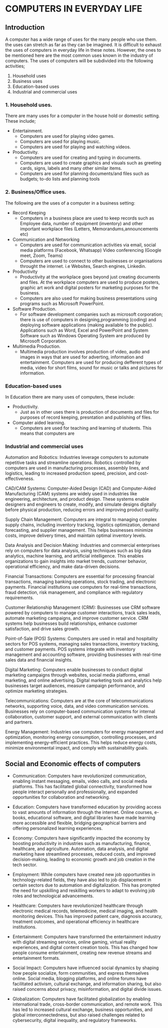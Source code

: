 # COMPUTERS IN EVERYDAY LIFE
## Introduction
A computer has a wide range of uses for the many people who use them. the uses can stretch as far as they can be imagined. It is difficult to exhaust the uses of computers in everyday life in these notes. However, the ones to be mentioned here are the most common uses known in the industry of computers. The uses of computers will be subdivided into the following activities;
1. Household uses
2. Business uses
3. Education-based uses
4. Industrial and commercial uses

### 1. Household uses.
There are many uses for a computer in the house hold or domestic setting. These include;
- Entertainment.
    - Computers are used for playing video games.
    - Computers are used for playing music.
    - Computers are used for playing and watching videos.
- Productivity.
    - Computers are used for creating and typing in documents.
    - Computers are used to create graphics and visuals such as greeting cards, signs, labels and many other similar items.
    - Computers are used for planning documents/and files such as budgets; to-do lists and planning tools

### 2. Business/Office uses.
The following are the uses of a computer in a business setting:
- Record Keeping
    - Computers in a business place are used to keep records such as Employee data, number of equipment (inventory) and other important workplace files (Letters, Memorandums,announcements etc)
- Communication and Networking
    - Computers are used for communication activities via email, social media platforms (Facebook, Whatsapp) Video conferencing (Google meet, Zoom, Teams)
    - Computers are used to connect to other businesses or organisations throught the internet. i.e Websites, Search engines, Linkedin.
- Productivity
    - Productivity at the workplace goes beyond just creating documents and files. At the workplace computers are used to produce posters, graphic art work and digital posters for marketing purposes for the business.
    - Computers are also used for making business presentations using programs such as Microsoft PowerPoint.
- Software Production.
    - For software development companies such as microsoft corporation; there is use of computers in designing,programming (coding) and deploying software applications (making available to the public). Applications such as Word, Excel and PowerPoint and System Software such as Windows Operating System are produced by Microsoft Corporation.
- Multimedia Production.
    - Multimedia production involves production of video, audio and images in ways that are used for adverting, information and entertainment. Computers are used for producing defferent types of media, video for short films, sound for music or talks and pictures for information.
### Education-based uses
In Education there are many uses of computers, these include:
- Productivity. 
    - Just as in other uses there is production of documents and files for purposes of record keeping, presntation and publishing of files.
- Computer aided learning.
    - Computers are used for teaching and learning of students. This means that computers are 
### Industrial and commercial uses

Automation and Robotics: Industries leverage computers to automate repetitive tasks and streamline operations. Robotics controlled by computers are used in manufacturing processes, assembly lines, and logistics, leading to increased production speed, precision, and cost-effectiveness.

CAD/CAM Systems: Computer-Aided Design (CAD) and Computer-Aided Manufacturing (CAM) systems are widely used in industries like engineering, architecture, and product design. These systems enable designers and engineers to create, modify, and simulate designs digitally before physical production, reducing errors and improving product quality.

Supply Chain Management: Computers are integral to managing complex supply chains, including inventory tracking, logistics optimization, demand forecasting, and supplier management. This helps businesses minimize costs, improve delivery times, and maintain optimal inventory levels.

Data Analysis and Decision Making: Industries and commercial enterprises rely on computers for data analysis, using techniques such as big data analytics, machine learning, and artificial intelligence. This enables organizations to gain insights into market trends, customer behavior, operational efficiency, and make data-driven decisions.

Financial Transactions: Computers are essential for processing financial transactions, managing banking operations, stock trading, and electronic payments. Financial institutions use computers for real-time transactions, fraud detection, risk management, and compliance with regulatory requirements.

Customer Relationship Management (CRM): Businesses use CRM software powered by computers to manage customer interactions, track sales leads, automate marketing campaigns, and improve customer service. CRM systems help businesses build relationships, enhance customer satisfaction, and drive sales growth.

Point-of-Sale (POS) Systems: Computers are used in retail and hospitality sectors for POS systems, managing sales transactions, inventory tracking, and customer payments. POS systems integrate with inventory management and accounting software, providing businesses with real-time sales data and financial insights.

Digital Marketing: Computers enable businesses to conduct digital marketing campaigns through websites, social media platforms, email marketing, and online advertising. Digital marketing tools and analytics help businesses target audiences, measure campaign performance, and optimize marketing strategies.

Telecommunications: Computers are at the core of telecommunications networks, supporting voice, data, and video communication services. Businesses rely on computer-based communication systems for internal collaboration, customer support, and external communication with clients and partners.

Energy Management: Industries use computers for energy management and optimization, monitoring energy consumption, controlling processes, and implementing energy-efficient practices. This helps reduce energy costs, minimize environmental impact, and comply with sustainability goals.

## Social and Economic effects of computers
 - Communication: Computers have revolutionized communication, enabling instant messaging, emails, video calls, and social media platforms. This has facilitated global connectivity, transformed how people interact personally and professionally, and expanded opportunities for collaboration and networking.

- Education: Computers have transformed education by providing access to vast amounts of information through the internet. Online courses, e-books, educational software, and digital libraries have made learning more accessible and flexible, bridging geographical barriers and offering personalized learning experiences.

- Economy: Computers have significantly impacted the economy by boosting productivity in industries such as manufacturing, finance, healthcare, and agriculture. Automation, data analysis, and digital marketing have streamlined processes, reduced costs, and improved decision-making, leading to economic growth and job creation in the tech sector.

- Employment: While computers have created new job opportunities in technology-related fields, they have also led to job displacement in certain sectors due to automation and digitalization. This has prompted the need for upskilling and reskilling workers to adapt to evolving job roles and technological advancements.

 - Healthcare: Computers have revolutionized healthcare through electronic medical records, telemedicine, medical imaging, and health monitoring devices. This has improved patient care, diagnosis accuracy, treatment outcomes, and operational efficiency in healthcare institutions.

 - Entertainment: Computers have transformed the entertainment industry with digital streaming services, online gaming, virtual reality experiences, and digital content creation tools. This has changed how people consume entertainment, creating new revenue streams and entertainment formats.

- Social Impact: Computers have influenced social dynamics by shaping how people socialize, form communities, and express themselves online. Social media, blogging platforms, and online forums have facilitated activism, cultural exchange, and information sharing, but also raised concerns about privacy, misinformation, and digital divide issues.

 - Globalization: Computers have facilitated globalization by enabling international trade, cross-border communication, and remote work. This has led to increased cultural exchange, business opportunities, and global interconnectedness, but also raised challenges related to cybersecurity, digital inequality, and regulatory frameworks.
